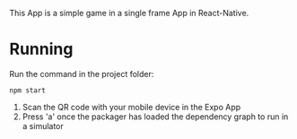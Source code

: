 This App is a simple game in a single frame App in React-Native.


# Running
Run the command in the project folder: 
```
npm start 
```

1. Scan the QR code with your mobile device in the Expo App
2. Press 'a' once the packager has loaded the dependency graph to run in a simulator
